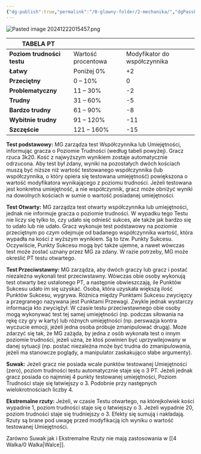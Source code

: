 ```yaml
---
{"dg-publish":true,"permalink":"/0-glowny-folder/2-mechanika/","dgPassFrontmatter":true}
---
```


![Pasted image 20241222015457.png](/img/user/6%20Obrazy/Pasted%20image%2020241222015457.png)

| **TABELA PT**              |                    |                              |
| -------------------------- | ------------------ | ---------------------------- |
| **Poziom trudności testu** | Wartość procentowa | Modyfikator do współczynnika |
| **Łatwy**                  | Poniżej 0%         | +2                           |
| **Przeciętny**             | 0 – 10%            | 0                            |
| **Problematyczny**         | 11 – 30%           | -2                           |
| **Trudny**                 | 31 – 60%           | -5                           |
| **Bardzo trudny**          | 61 – 90%           | -8                           |
| **Wybitnie trudny**        | 91 – 120%          | -11                          |
| **Szczęście**              | 121 – 160%         | -15                          |

**Test podstawowy:** MG zarządza test Współczynnika lub Umiejętności, informując gracza o Poziomie Trudności (według tabeli powyżej). Gracz rzuca 3k20. Kość z najwyższym wynikiem zostaje automatycznie odrzucona. Aby test był zdany, wyniki na pozostałych dwóch kościach muszą być niższe niż wartość testowanego współczynnika (lub współczynnika, o który opiera się testowana umiejętność) powiększona o wartość modyfikatora wynikającego z poziomu trudności. Jeżeli testowana jest konkretna umiejętność, a nie współczynnik, gracz może obniżyć wyniki na dowolnych kościach w sumie o wartość posiadanej umiejętności.

**Test Otwarty:** MG zarządza test otwarty współczynnika lub umiejętności, jednak nie informuje gracza o poziomie trudności. W wypadku tego Testu nie liczy się tylko to, czy udało się odnieść sukces, ale także jak bardzo się to udało lub nie udało. Gracz wykonuje test podstawowy na poziomie przeciętnym po czym odejmuje od badanego współczynnika wartość, która wypadła na kości z wyższym wynikiem. Są to tzw. Punkty Sukcesu. Oczywiście, Punkty Sukcesu mogą być także ujemne, a nawet wówczas test może zostać uznany przez MG za zdany. W razie potrzeby, MG może określić PT testu otwartego.

**Test Przeciwstawny:** MG zarządza, aby dwóch graczy lub gracz i postać niezależna wykonali test przeciwstawny. Wówczas obie osoby wykonują test otwarty bez ustalonego PT, a następnie obwieszczają, ile Punktów Sukcesu udało im się uzyskać. Osoba, która uzyskała większą ilość Punktów Sukcesu, wygrywa. Różnica między Punktami Sukcesu zwycięzcy a przegranego nazywana jest Punktami Przewagi. Zwykle jednak wystarczy informacja kto zwyciężył. W czasie testu przeciwstawnego obie osoby mogą wykonywać test tej samej umiejętności (np. podczas siłowania na rękę czy gry w karty) lub różnych umiejętności (np. perswazja kontra wyczucie emocji, jeżeli jedna osoba próbuje zmanipulować drugą). Może zdarzyć się tak, że MG zażąda, by jedna z osób wykonała test o innym poziomie trudności, jeżeli uzna, że ktoś powinien być uprzywilejowany w danej sytuacji (np. postać niezależna może być trudna do zmanipulowania, jeżeli ma stanowcze poglądy, a manipulator zaskakująco słabe argumenty).

**Suwak:** Jeżeli gracz nie posiada wcale punktów testowanej Umiejętności (zero), poziom trudności testu automatycznie staje się o 3 PT. Jeżeli jednak gracz posiada co najmniej 4 punkty testowanej umiejętności, Poziom Trudności staje się łatwiejszy o 3. Podobnie przy następnych wielokrotnościach liczby 4.

**Ekstremalne rzuty:** Jeżeli, w czasie Testu otwartego, na którejkolwiek kości wypadnie 1, poziom trudności staje się o łatwiejszy o 3. Jeżeli wypadnie 20, poziom trudności staje się trudniejszy o 3. Efekty się sumują i nakładają. Rzuty są brane pod uwagę przed modyfikacją ich wyniku o wartość testowanej Umiejętności.

Zarówno Suwak jak i Ekstremalne Rzuty nie mają zastosowania w [[4 Walka/0 Walka\|Walce]].
